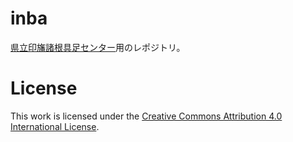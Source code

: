 # inba
[県立印旛諸根具足センター](https://cv5s.github.io/inba/)用のレポジトリ。

# License
This work is licensed under the [Creative Commons Attribution 4.0 International License](LICENSE).

